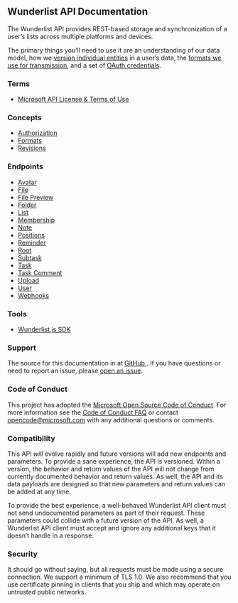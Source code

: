 ## Wunderlist API Documentation

The Wunderlist API provides REST-based storage and synchronization of a user’s lists across multiple platforms and devices.

The primary things you’ll need to use it are an understanding of our data model, how we [version individual entities](concepts/revisions.md) in a user’s data, the [formats we use for transmission](concepts/formats.md), and a set of [OAuth credentials](concepts/authorization.md).

<!-- START_TOC -->

### Terms

* [Microsoft API License & Terms of Use](terms/tos.md)

### Concepts

* [Authorization](concepts/authorization.md)
* [Formats](concepts/formats.md)
* [Revisions](concepts/revisions.md)

### Endpoints

* [Avatar](endpoints/avatar.md)
* [File](endpoints/file.md)
* [File Preview](endpoints/file_preview.md)
* [Folder](endpoints/folder.md)
* [List](endpoints/list.md)
* [Membership](endpoints/membership.md)
* [Note](endpoints/note.md)
* [Positions](endpoints/positions.md)
* [Reminder](endpoints/reminder.md)
* [Root](endpoints/root.md)
* [Subtask](endpoints/subtask.md)
* [Task](endpoints/task.md)
* [Task Comment](endpoints/task_comment.md)
* [Upload](endpoints/upload.md)
* [User](endpoints/user.md)
* [Webhooks](endpoints/webhooks.md)

### Tools

* [Wunderlist.js SDK](tools/wunderlist.js.md)

<!-- END_TOC -->

### Support

The source for this documentation in at [GitHub ](https://github.com/wunderlist/api). If you have questions or need to report an issue, please [open an issue](https://github.com/wunderlist/api/issues).

### Code of Conduct
This project has adopted the [Microsoft Open Source Code of Conduct](https://opensource.microsoft.com/codeofconduct/). For more information see the [Code of Conduct FAQ](https://opensource.microsoft.com/codeofconduct/faq/) or contact [opencode@microsoft.com](mailto:opencode@microsoft.com) with any additional questions or comments.

### Compatibility

This API *will* evolve rapidly and future versions will add new endpoints and parameters. To provide a sane experience, the API is versioned. Within a version, the behavior and return values of the API will not change from currently documented behavior and return values. As well, the API and its data payloads are designed so that new parameters and return values can be added at any time.

To provide the best experience, a well-behaved Wunderlist API client must not send undocumented parameters as part of their request. These parameters could collide with a future version of the API. As well, a Wunderlist API client must accept and ignore any additional keys that it doesn’t handle in a response.


### Security

It should go without saying, but all requests must be made using a secure connection. We support a minimum of TLS 1.0. We also recommend that you use certificate pinning in clients that you ship and which may operate on untrusted public networks.
